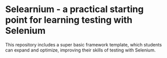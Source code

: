 # Selearnium - a practical starting point for learning testing with Selenium
This repository includes a super basic framework template, which students can expand and optimize, improving their skills of testing with Selenium.
